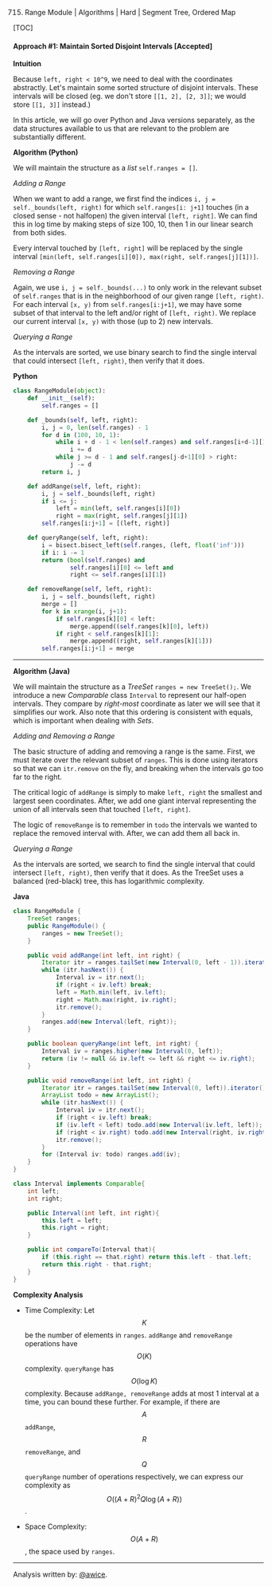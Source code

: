 715. Range Module | Algorithms | Hard | Segment Tree, Ordered Map

[TOC]


#### Approach #1: Maintain Sorted Disjoint Intervals [Accepted]

**Intuition**

Because `left, right < 10^9`, we need to deal with the coordinates abstractly.  Let's maintain some sorted structure of disjoint intervals.  These intervals will be closed (eg. we don't store `[[1, 2], [2, 3]]`; we would store `[[1, 3]]` instead.)

In this article, we will go over Python and Java versions separately, as the data structures available to us that are relevant to the problem are substantially different.

**Algorithm (Python)**

We will maintain the structure as a *list* `self.ranges = []`.  

*Adding a Range*

When we want to add a range, we first find the indices `i, j = self._bounds(left, right)` for which `self.ranges[i: j+1]` touches (in a closed sense - not halfopen) the given interval `[left, right]`.  We can find this in log time by making steps of size 100, 10, then 1 in our linear search from both sides.

Every interval touched by `[left, right]` will be replaced by the single interval `[min(left, self.ranges[i][0]), max(right, self.ranges[j][1])]`.

*Removing a Range*

Again, we use `i, j = self._bounds(...)` to only work in the relevant subset of `self.ranges` that is in the neighborhood of our given range `[left, right)`.  For each interval `[x, y)` from `self.ranges[i:j+1]`, we may have some subset of that interval to the left and/or right of `[left, right)`.  We replace our current interval `[x, y)` with those (up to 2) new intervals.

*Querying a Range*

As the intervals are sorted, we use binary search to find the single interval that could intersect `[left, right)`, then verify that it does.

**Python**
```python
class RangeModule(object):
    def __init__(self):
        self.ranges = []

    def _bounds(self, left, right):
        i, j = 0, len(self.ranges) - 1
        for d in (100, 10, 1):
            while i + d - 1 < len(self.ranges) and self.ranges[i+d-1][1] < left:
                i += d
            while j >= d - 1 and self.ranges[j-d+1][0] > right:
                j -= d
        return i, j

    def addRange(self, left, right):
        i, j = self._bounds(left, right)
        if i <= j:
            left = min(left, self.ranges[i][0])
            right = max(right, self.ranges[j][1])
        self.ranges[i:j+1] = [(left, right)]

    def queryRange(self, left, right):
        i = bisect.bisect_left(self.ranges, (left, float('inf')))
        if i: i -= 1
        return (bool(self.ranges) and
                self.ranges[i][0] <= left and
                right <= self.ranges[i][1])

    def removeRange(self, left, right):
        i, j = self._bounds(left, right)
        merge = []
        for k in xrange(i, j+1):
            if self.ranges[k][0] < left:
                merge.append((self.ranges[k][0], left))
            if right < self.ranges[k][1]:
                merge.append((right, self.ranges[k][1]))
        self.ranges[i:j+1] = merge
```

---

**Algorithm (Java)**

We will maintain the structure as a *TreeSet* `ranges = new TreeSet();`.  We introduce a new *Comparable* class `Interval` to represent our half-open intervals.  They compare by *right-most* coordinate as later we will see that it simplifies our work.  Also note that this ordering is consistent with equals, which is important when dealing with *Sets*.

*Adding and Removing a Range*

The basic structure of adding and removing a range is the same.  First, we must iterate over the relevant subset of `ranges`.  This is done using iterators so that we can `itr.remove` on the fly, and breaking when the intervals go too far to the right.

The critical logic of `addRange` is simply to make `left, right` the smallest and largest seen coordinates.  After, we add one giant interval representing the union of all intervals seen that touched `[left, right]`.

The logic of `removeRange` is to remember in `todo` the intervals we wanted to replace the removed interval with.  After, we can add them all back in.

*Querying a Range*

As the intervals are sorted, we search to find the single interval that could intersect `[left, right)`, then verify that it does.  As the TreeSet uses a balanced (red-black) tree, this has logarithmic complexity.

**Java**
```java
class RangeModule {
    TreeSet ranges;
    public RangeModule() {
        ranges = new TreeSet();
    }

    public void addRange(int left, int right) {
        Iterator itr = ranges.tailSet(new Interval(0, left - 1)).iterator();
        while (itr.hasNext()) {
            Interval iv = itr.next();
            if (right < iv.left) break;
            left = Math.min(left, iv.left);
            right = Math.max(right, iv.right);
            itr.remove();
        }
        ranges.add(new Interval(left, right));
    }

    public boolean queryRange(int left, int right) {
        Interval iv = ranges.higher(new Interval(0, left));
        return (iv != null && iv.left <= left && right <= iv.right);
    }

    public void removeRange(int left, int right) {
        Iterator itr = ranges.tailSet(new Interval(0, left)).iterator();
        ArrayList todo = new ArrayList();
        while (itr.hasNext()) {
            Interval iv = itr.next();
            if (right < iv.left) break;
            if (iv.left < left) todo.add(new Interval(iv.left, left));
            if (right < iv.right) todo.add(new Interval(right, iv.right));
            itr.remove();
        }
        for (Interval iv: todo) ranges.add(iv);
    }
}

class Interval implements Comparable{
    int left;
    int right;

    public Interval(int left, int right){
        this.left = left;
        this.right = right;
    }

    public int compareTo(Interval that){
        if (this.right == that.right) return this.left - that.left;
        return this.right - that.right;
    }
}
```

**Complexity Analysis**

* Time Complexity: Let $$K$$ be the number of elements in `ranges`.  `addRange` and `removeRange` operations have $$O(K)$$ complexity.  `queryRange` has $$O(\log K)$$ complexity.  Because `addRange, removeRange` adds at most 1 interval at a time, you can bound these further.  For example, if there are $$A$$ `addRange`, $$R$$ `removeRange`, and $$Q$$ `queryRange` number of operations respectively, we can express our complexity as $$O((A+R)^2 Q \log(A+R))$$. 

* Space Complexity: $$O(A+R)$$, the space used by `ranges`.

---

Analysis written by: [@awice](https://leetcode.com/awice).
